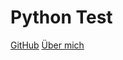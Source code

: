 # Python Test

[GitHub](http://github.com)
[                                                                                                                                       Über mich](http://github.com/alexolas)
